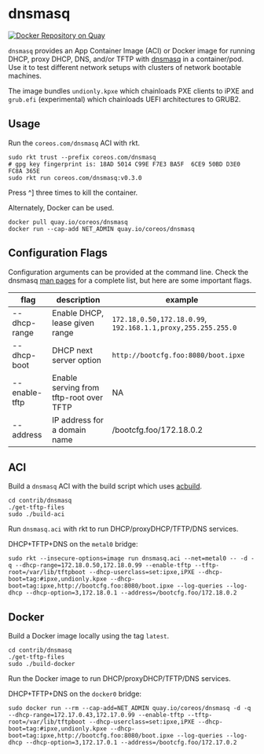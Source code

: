 
# dnsmasq

[![Docker Repository on Quay](https://quay.io/repository/coreos/dnsmasq/status "Docker Repository on Quay")](https://quay.io/repository/coreos/dnsmasq)

`dnsmasq` provides an App Container Image (ACI) or Docker image for running DHCP, proxy DHCP, DNS, and/or TFTP with [dnsmasq](http://www.thekelleys.org.uk/dnsmasq/doc.html) in a container/pod. Use it to test different network setups with clusters of network bootable machines.

The image bundles `undionly.kpxe` which chainloads PXE clients to iPXE and `grub.efi` (experimental) which chainloads UEFI architectures to GRUB2.

## Usage

Run the `coreos.com/dnsmasq` ACI with rkt.

    sudo rkt trust --prefix coreos.com/dnsmasq
    # gpg key fingerprint is: 18AD 5014 C99E F7E3 BA5F  6CE9 50BD D3E0 FC8A 365E
    sudo rkt run coreos.com/dnsmasq:v0.3.0

Press ^] three times to kill the container.

Alternately, Docker can be used.

    docker pull quay.io/coreos/dnsmasq
    docker run --cap-add NET_ADMIN quay.io/coreos/dnsmasq

## Configuration Flags

Configuration arguments can be provided at the command line. Check the dnsmasq [man pages](http://www.thekelleys.org.uk/dnsmasq/docs/dnsmasq-man.html) for a complete list, but here are some important flags.

| flag     | description | example |
|----------|-------------|---------|
| --dhcp-range | Enable DHCP, lease given range | `172.18,0.50,172.18.0.99`, `192.168.1.1,proxy,255.255.255.0` |
| --dhcp-boot | DHCP next server option | `http://bootcfg.foo:8080/boot.ipxe` |
| --enable-tftp | Enable serving from tftp-root over TFTP | NA |
| --address | IP address for a domain name | /bootcfg.foo/172.18.0.2 |

## ACI

Build a `dnsmasq` ACI with the build script which uses [acbuild](https://github.com/appc/acbuild).

    cd contrib/dnsmasq
    ./get-tftp-files
    sudo ./build-aci

Run `dnsmasq.aci` with rkt to run DHCP/proxyDHCP/TFTP/DNS services.

DHCP+TFTP+DNS on the `metal0` bridge:

    sudo rkt --insecure-options=image run dnsmasq.aci --net=metal0 -- -d -q --dhcp-range=172.18.0.50,172.18.0.99 --enable-tftp --tftp-root=/var/lib/tftpboot --dhcp-userclass=set:ipxe,iPXE --dhcp-boot=tag:#ipxe,undionly.kpxe --dhcp-boot=tag:ipxe,http://bootcfg.foo:8080/boot.ipxe --log-queries --log-dhcp --dhcp-option=3,172.18.0.1 --address=/bootcfg.foo/172.18.0.2

## Docker

Build a Docker image locally using the tag `latest`.

    cd contrib/dnsmasq
    ./get-tftp-files
    sudo ./build-docker

Run the Docker image to run DHCP/proxyDHCP/TFTP/DNS services.

DHCP+TFTP+DNS on the `docker0` bridge:

    sudo docker run --rm --cap-add=NET_ADMIN quay.io/coreos/dnsmasq -d -q --dhcp-range=172.17.0.43,172.17.0.99 --enable-tftp --tftp-root=/var/lib/tftpboot --dhcp-userclass=set:ipxe,iPXE --dhcp-boot=tag:#ipxe,undionly.kpxe --dhcp-boot=tag:ipxe,http://bootcfg.foo:8080/boot.ipxe --log-queries --log-dhcp --dhcp-option=3,172.17.0.1 --address=/bootcfg.foo/172.17.0.2
